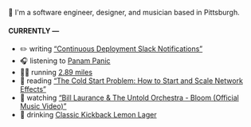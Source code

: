 👋 I'm a software engineer, designer, and musician based in Pittsburgh.

#### CURRENTLY —

* ✏️ writing [“Continuous Deployment Slack Notifications”](https://www.amoscato.com/journal/slack-deploy-notifications/)
* 🎧 listening to [Panam Panic](https://www.last.fm/music/Panam+Panic/_/Gravity)
* 🏃‍♂️ running [2.89 miles](https://www.strava.com/activities/11892274183)
* 📘 reading [“The Cold Start Problem: How to Start and Scale Network Effects”](https://www.goodreads.com/book/show/55338968-the-cold-start-problem)
* 🍿 watching [“Bill Laurance &amp; The Untold Orchestra - Bloom (Official Music Video)”](https://youtu.be/aOisxXhsXUk)
* 🍺 drinking [Classic Kickback Lemon Lager](https://untappd.com/user/namoscato/checkin/1398844563)
